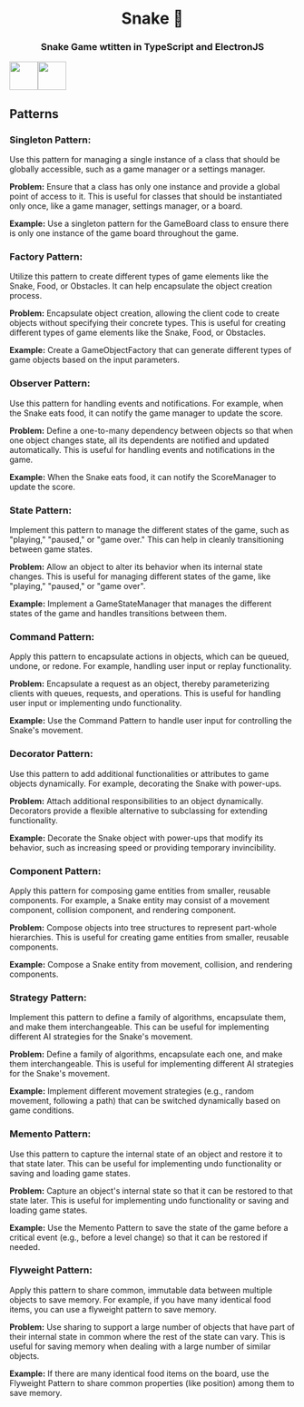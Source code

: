 <h1 align="center">Snake 🐍</h1>

<h3 align="center">Snake Game wtitten in TypeScript and ElectronJS</h4><a href="https://www.typescriptlang.org/"><img width="50" src="https://w7.pngwing.com/pngs/915/519/png-transparent-typescript-hd-logo-thumbnail.png"/></a><a href="https://www.electronjs.org/"><img 
width="50" src="https://upload.wikimedia.org/wikipedia/commons/9/91/Electron_Software_Framework_Logo.svg" /></a>

## Patterns

### Singleton Pattern:
Use this pattern for managing a single instance of a class that should be globally accessible, such as a game manager or a settings manager.

**Problem:** Ensure that a class has only one instance and provide a global point of access to it. This is useful for classes that should be instantiated only once, like a game manager, settings manager, or a board.

**Example:** Use a singleton pattern for the GameBoard class to ensure there is only one instance of the game board throughout the game.


### Factory Pattern:
Utilize this pattern to create different types of game elements like the Snake, Food, or Obstacles. It can help encapsulate the object creation process.

**Problem:** Encapsulate object creation, allowing the client code to create objects without specifying their concrete types. This is useful for creating different types of game elements like the Snake, Food, or Obstacles.

**Example:** Create a GameObjectFactory that can generate different types of game objects based on the input parameters.


### Observer Pattern:
Use this pattern for handling events and notifications. For example, when the Snake eats food, it can notify the game manager to update the score.

**Problem:** Define a one-to-many dependency between objects so that when one object changes state, all its dependents are notified and updated automatically. This is useful for handling events and notifications in the game.

**Example:** When the Snake eats food, it can notify the ScoreManager to update the score.


### State Pattern:
Implement this pattern to manage the different states of the game, such as "playing," "paused," or "game over." This can help in cleanly transitioning between game states.

**Problem:** Allow an object to alter its behavior when its internal state changes. This is useful for managing different states of the game, like "playing," "paused," or "game over".

**Example:** Implement a GameStateManager that manages the different states of the game and handles transitions between them.

### Command Pattern:
Apply this pattern to encapsulate actions in objects, which can be queued, undone, or redone. For example, handling user input or replay functionality.

**Problem:** Encapsulate a request as an object, thereby parameterizing clients with queues, requests, and operations. This is useful for handling user input or implementing undo functionality.

**Example:** Use the Command Pattern to handle user input for controlling the Snake's movement.


### Decorator Pattern:
Use this pattern to add additional functionalities or attributes to game objects dynamically. For example, decorating the Snake with power-ups.

**Problem:** Attach additional responsibilities to an object dynamically. Decorators provide a flexible alternative to subclassing for extending functionality.

**Example:** Decorate the Snake object with power-ups that modify its behavior, such as increasing speed or providing temporary invincibility.


### Component Pattern:
Apply this pattern for composing game entities from smaller, reusable components. For example, a Snake entity may consist of a movement component, collision component, and rendering component.

**Problem:** Compose objects into tree structures to represent part-whole hierarchies. This is useful for creating game entities from smaller, reusable components.

**Example:** Compose a Snake entity from movement, collision, and rendering components.


### Strategy Pattern:
Implement this pattern to define a family of algorithms, encapsulate them, and make them interchangeable. This can be useful for implementing different AI strategies for the Snake's movement.

**Problem:** Define a family of algorithms, encapsulate each one, and make them interchangeable. This is useful for implementing different AI strategies for the Snake's movement.

**Example:** Implement different movement strategies (e.g., random movement, following a path) that can be switched dynamically based on game conditions.


### Memento Pattern:
Use this pattern to capture the internal state of an object and restore it to that state later. This can be useful for implementing undo functionality or saving and loading game states.

**Problem:** Capture an object's internal state so that it can be restored to that state later. This is useful for implementing undo functionality or saving and loading game states.

**Example:** Use the Memento Pattern to save the state of the game before a critical event (e.g., before a level change) so that it can be restored if needed.


### Flyweight Pattern:
Apply this pattern to share common, immutable data between multiple objects to save memory. For example, if you have many identical food items, you can use a flyweight pattern to save memory.

**Problem:** Use sharing to support a large number of objects that have part of their internal state in common where the rest of the state can vary. This is useful for saving memory when dealing with a large number of similar objects.

**Example:** If there are many identical food items on the board, use the Flyweight Pattern to share common properties (like position) among them to save memory.

